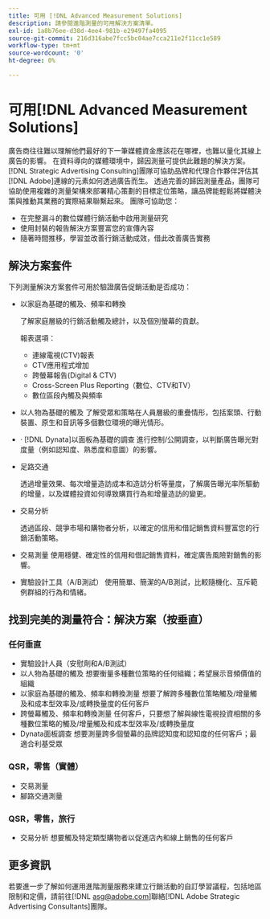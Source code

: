 ```yaml
---
title: 可用 [!DNL Advanced Measurement Solutions]
description: 請參閱進階測量的可用解決方案清單。
exl-id: 1a8b76ee-d38d-4ee4-981b-e29497fa4095
source-git-commit: 216d316abe7fcc5bc04ae7cca211e2f11cc1e589
workflow-type: tm+mt
source-wordcount: '0'
ht-degree: 0%

---
```


# 可用[!DNL Advanced Measurement Solutions]

廣告商往往難以理解他們最好的下一筆媒體資金應該花在哪裡，也難以量化其線上廣告的影響。 在資料導向的媒體環境中，歸因測量可提供此難題的解決方案。 [!DNL Strategic Advertising Consulting]團隊可協助品牌和代理合作夥伴評估其[!DNL Adobe]連線的元素如何透過廣告而生。 透過完善的歸因測量產品，團隊可協助使用複雜的測量架構來部署精心策劃的目標定位策略，讓品牌能輕鬆將媒體決策與推動其業務的實際結果聯繫起來。 團隊可協助您：

* 在完整漏斗的數位媒體行銷活動中啟用測量研究
* 使用封裝的報告解決方案豐富您的宣傳內容
* 隨著時間推移，學習並改善行銷活動成效，借此改善廣告實務

## 解決方案套件

下列測量解決方案套件可用於驗證廣告促銷活動是否成功：

* 以家庭為基礎的觸及、頻率和轉換

   了解家庭層級的行銷活動觸及總計，以及個別螢幕的貢獻。

   報表選項：
   * 連線電視(CTV)報表
   * CTV應用程式增加
   * 跨螢幕報告(Digital &amp; CTV)
   * Cross-Screen Plus Reporting（數位、CTV和TV）
   * 數位區段內觸及與頻率

* 以人物為基礎的觸及
了解受眾和策略在人員層級的重疊情形，包括案頭、行動裝置、原生和音訊等多個數位環境的曝光情形。

* ·	[!DNL Dynata]以面板為基礎的調查
進行控制/公開調查，以判斷廣告曝光對度量（例如認知度、熟悉度和意圖）的影響。

* 足路交通

   透過增量效果、每次增量造訪成本和造訪分析等量度，了解廣告曝光率所驅動的增量，以及媒體投資如何導致購買行為和增量造訪的變更。

* 交易分析

   透過區段、競爭市場和購物者分析，以確定的信用和借記銷售資料豐富您的行銷活動策略。

* 交易測量
使用穩健、確定性的信用和借記銷售資料，確定廣告風險對銷售的影響。

* 實驗設計工具（A/B測試）
使用簡單、簡潔的A/B測試，比較隨機化、互斥範例群組的行為和情緒。

## 找到完美的測量符合：解決方案（按垂直）

### 任何垂直
* 實驗設計人員（安慰劑和A/B測試）
* 以人物為基礎的觸及
想要衡量多種數位策略的任何組織；希望展示音頻價值的組織
* 以家庭為基礎的觸及、頻率和轉換測量
想要了解跨多種數位策略觸及/增量觸及和成本型效率及/或轉換量度的任何客戶
* 跨螢幕觸及、頻率和轉換測量
任何客戶，只要想了解與線性電視投資相關的多種數位策略的觸及/增量觸及和成本型效率及/或轉換量度
* Dynata面板調查
想要測量跨多個螢幕的品牌認知度和認知度的任何客戶；最適合利基受眾

### QSR，零售（實體）
* 交易測量
* 腳路交通測量

### QSR，零售，旅行
* 交易分析
想要觸及特定類型購物者以促進店內和線上銷售的任何客戶

## 更多資訊

若要進一步了解如何運用進階測量服務來建立行銷活動的自訂學習議程，包括地區限制和定價，請前往[!DNL asg@adobe.com]聯絡[!DNL Adobe Strategic Advertising Consultants]團隊。
